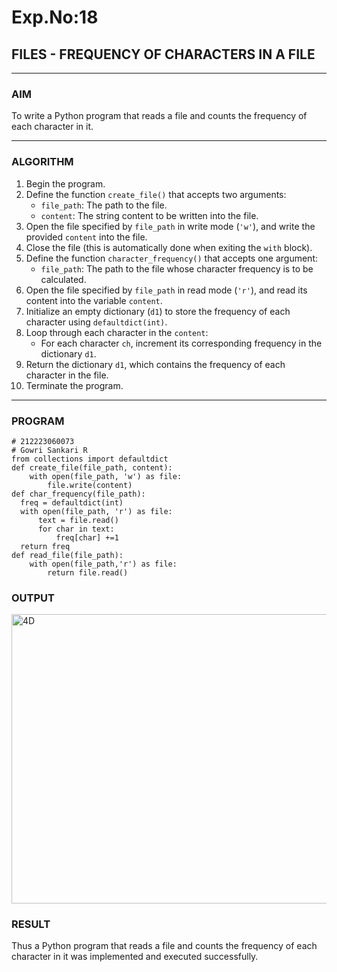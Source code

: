 # Exp.No:18  
## FILES - FREQUENCY OF CHARACTERS IN A FILE

---

### AIM  
To write a Python program that reads a file and counts the frequency of each character in it.

---

### ALGORITHM

1. Begin the program.  
2. Define the function `create_file()` that accepts two arguments:  
   - `file_path`: The path to the file.  
   - `content`: The string content to be written into the file.  
3. Open the file specified by `file_path` in write mode (`'w'`), and write the provided `content` into the file.  
4. Close the file (this is automatically done when exiting the `with` block).  
5. Define the function `character_frequency()` that accepts one argument:  
   - `file_path`: The path to the file whose character frequency is to be calculated.  
6. Open the file specified by `file_path` in read mode (`'r'`), and read its content into the variable `content`.  
7. Initialize an empty dictionary (`d1`) to store the frequency of each character using `defaultdict(int)`.  
8. Loop through each character in the `content`:  
   - For each character `ch`, increment its corresponding frequency in the dictionary `d1`.  
9. Return the dictionary `d1`, which contains the frequency of each character in the file.  
10. Terminate the program.

---

### PROGRAM

```
# 212223060073
# Gowri Sankari R
from collections import defaultdict
def create_file(file_path, content):
    with open(file_path, 'w') as file:
        file.write(content)
def char_frequency(file_path):
  freq = defaultdict(int)
  with open(file_path, 'r') as file:
      text = file.read()
      for char in text:
          freq[char] +=1
  return freq
def read_file(file_path):
    with open(file_path,'r') as file:
        return file.read()
```


### OUTPUT
<img width="1179" height="463" alt="4D" src="https://github.com/user-attachments/assets/70d96320-72a7-4cc4-902c-d8a7e0d6dd83" />


### RESULT
Thus a Python program that reads a file and counts the frequency of each character in it was implemented and executed successfully.

